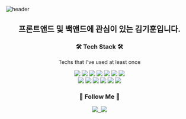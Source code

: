 ![header](https://capsule-render.vercel.app/api?type=Waving&color=auto&height=300&section=header&text=KIHUNKIM&fontSize=90)

<h2 align="center"> 프론트앤드 및 백앤드에 관심이 있는 김기훈입니다.</h2>

<h3 align="center">🛠 Tech Stack 🛠 </h3>

<p align="center"> Techs that I've used at least once </p>


<p align="center">
<img src="https://img.shields.io/badge/Java-007396?style=for-the-badge&logo=OpenJDK&logoColor=white"/>
<img src="https://img.shields.io/badge/Spring-6DB33F?style=for-the-badge&logo=Spring&logoColor=white">
<img src="https://img.shields.io/badge/html5-E34F26?style=for-the-badge&logo=html5&logoColor=white">
<img src="https://img.shields.io/badge/css-1572B6?style=for-the-badge&logo=css3&logoColor=white">
<img src="https://img.shields.io/badge/bootstrap-7952B3?style=for-the-badge&logo=bootstrap&logoColor=white">
<img src="https://img.shields.io/badge/javascript-F7DF1E?style=for-the-badge&logo=javascript&logoColor=black">
<img src="https://img.shields.io/badge/jquery-0769AD?style=for-the-badge&logo=jquery&logoColor=white"> <br>
<img src="https://img.shields.io/badge/mysql-4479A1?style=for-the-badge&logo=mysql&logoColor=white">
<img src="https://img.shields.io/badge/oracle-F80000?style=for-the-badge&logo=oracle&logoColor=white">
<img src="https://img.shields.io/badge/github-181717?style=for-the-badge&logo=github&logoColor=white">
<img src="https://img.shields.io/badge/linux-FCC624?style=for-the-badge&logo=linux&logoColor=black">
<img src="https://img.shields.io/badge/aws-232F3E?style=for-the-badge&logo=aws&logoColor=white">
<img src="https://img.shields.io/badge/apache tomcat-F8DC75?style=for-the-badge&logo=apachetomcat&logoColor=white">
</p>

<h3 align="center">🌈 Follow Me 🌈</h3>
<p align="center">
<a href="https://instagram.com/alpox.dev">
<a href="https://www.instagram.com/____hun2/"><img src="https://img.shields.io/badge/Instagram-E4405F?style=flat-square&logo=Instagram&logoColor=white&link=https://www.instagram.com/____hun2/"/>&nbsp
<a href="https://automatic-headphones-829.notion.site/Resume-c8f7686ef9b64af88ca3dd40468a9b83"><img src="https://img.shields.io/badge/Notion-000000?style=flat-square&logo=Notion&logoColor=white&link=https://automatic-headphones-829.notion.site/Resume-c8f7686ef9b64af88ca3dd40468a9b83"/>
</p>
